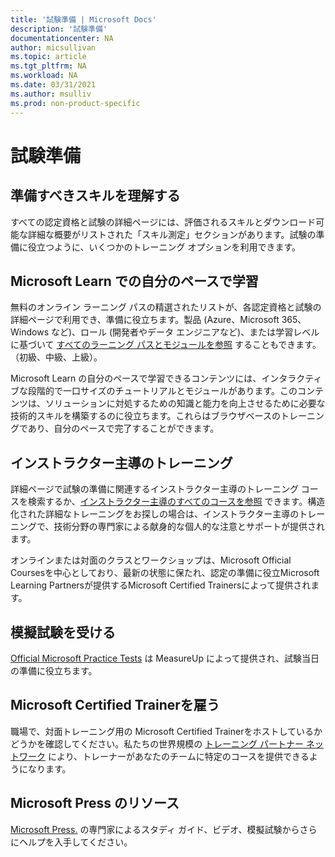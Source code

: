 ```yaml
---
title: '試験準備 | Microsoft Docs'
description: '試験準備' 
documentationcenter: NA 
author: micsullivan
ms.topic: article
ms.tgt_pltfrm: NA
ms.workload: NA
ms.date: 03/31/2021
ms.author: msulliv
ms.prod: non-product-specific
---
```

# 試験準備

## 準備すべきスキルを理解する

すべての認定資格と試験の詳細ページには、評価されるスキルとダウンロード可能な詳細な概要がリストされた「スキル測定」セクションがあります。試験の準備に役立つように、いくつかのトレーニング オプションを利用できます。

## Microsoft Learn での自分のペースで学習

無料のオンライン ラーニング パスの精選されたリストが、各認定資格と試験の詳細ページで利用でき、準備に役立ちます。製品 (Azure、Microsoft 365、Windows など)、ロール (開発者やデータ エンジニアなど)、または学習レベルに基づいて [すべてのラーニング パスとモジュールを参照](/learn/browse/) することもできます。 （初級、中級、上級）。

Microsoft Learn の自分のペースで学習できるコンテンツには、インタラクティブな段階的で一口サイズのチュートリアルとモジュールがあります。このコンテンツは、ソリューションに対処するための知識と能力を向上させるために必要な技術的スキルを構築するのに役立ちます。これらはブラウザベースのトレーニングであり、自分のペースで完了することができます。

## インストラクター主導のトレーニング

詳細ページで試験の準備に関連するインストラクター主導のトレーニング コースを検索するか、[インストラクター主導のすべてのコースを参照](/learn/certifications/courses/browse/) できます。構造化された詳細なトレーニングをお探しの場合は、インストラクター主導のトレーニングで、技術分野の専門家による献身的な個人的な注意とサポートが提供されます。

オンラインまたは対面のクラスとワークショップは、Microsoft Official Coursesを中心としており、最新の状態に保たれ、認定の準備に役立Microsoft Learning Partnersが提供するMicrosoft Certified Trainersによって提供されます。

## 模擬試験を受ける

[Official Microsoft Practice Tests](https://aka.ms/practicetests) は MeasureUp によって提供され、試験当日の準備に役立ちます。

## Microsoft Certified Trainerを雇う

職場で、対面トレーニング用の Microsoft Certified Trainerをホストしているかどうかを確認してください。私たちの世界規模の [トレーニング パートナー ネットワーク](/learn/certifications/partners) により、トレーナーがあなたのチームに特定のコースを提供できるようになります。

## Microsoft Press のリソース

[Microsoft Press.](https://www.microsoftpressstore.com/) の専門家によるスタディ ガイド、ビデオ、模擬試験からさらにヘルプを入手してください。
